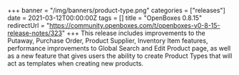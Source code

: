 +++
banner = "/img/banners/product-type.png"
categories = ["releases"]
date = 2021-03-12T00:00:00Z
tags = []
title = "OpenBoxes 0.8.15"
redirectUrl = "https://community.openboxes.com/t/openboxes-v0-8-15-release-notes/323"
+++
This release includes improvements to the Putaway, Purchase Order, 
Product Supplier, Inventory Item features, performance improvements to Global Search and Edit Product page, 
as well as a new feature that gives users the ability to create Product Types that will 
act as templates when creating new products.

<!--more-->


